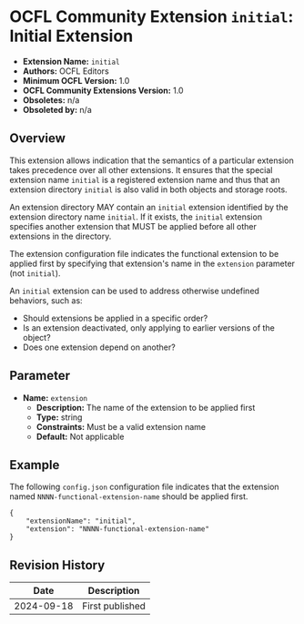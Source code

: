 # OCFL Community Extension `initial`: Initial Extension

  * **Extension Name:** `initial`
  * **Authors:** OCFL Editors
  * **Minimum OCFL Version:** 1.0
  * **OCFL Community Extensions Version:** 1.0
  * **Obsoletes:** n/a
  * **Obsoleted by:** n/a

## Overview

This extension allows indication that the semantics of a particular extension takes precedence over all other extensions. It ensures that the special extension name `initial` is a registered extension name and thus that an extension directory `initial` is also valid in both objects and storage roots.

An extension directory MAY contain an `initial` extension identified by the extension directory name `initial`. If it exists, the `initial` extension specifies another extension that MUST be applied before all other extensions in the directory.

The extension configuration file indicates the functional extension to be applied first by specifying that extension's name in the `extension` parameter (not `initial`).

An `initial` extension can be used to address otherwise undefined behaviors, such as:

  * Should extensions be applied in a specific order?
  * Is an extension deactivated, only applying to earlier versions of the object?
  * Does one extension depend on another?

## Parameter

  * **Name:** `extension`
    * **Description:** The name of the extension to be applied first
    * **Type:** string
    * **Constraints:** Must be a valid extension name
    * **Default:** Not applicable

## Example

The following `config.json` configuration file indicates that the extension named `NNNN-functional-extension-name` should be applied first.

```
{
    "extensionName": "initial",
    "extension": "NNNN-functional-extension-name"
}
```

## Revision History

| Date | Description |
| ---- | ----------- |
| 2024-09-18 | First published |
